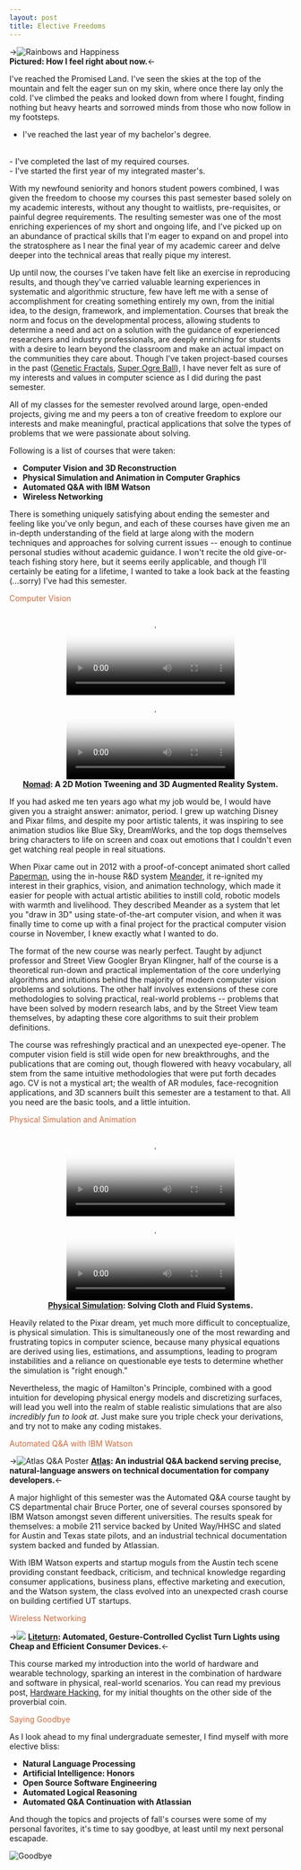 ```yaml
---
layout: post
title: Elective Freedoms
---
```


->![Rainbows and Happiness](http://blog.mailchimp.com/wp-content/uploads/2011/03/happy-rainbow.jpg)
</br>
__Pictured: How I feel right about now.__<-

I've reached the Promised Land. I've seen the skies at the top of the mountain and felt the eager sun on my skin, where once there lay only the cold.  I've climbed the peaks and looked down from where I fought, finding nothing but heavy hearts and sorrowed minds from those who now follow in my footsteps.


- I've reached the last year of my bachelor's degree.
</br>
- I've completed the last of my required courses. 
</br>
- I've started the first year of my integrated master's.


With my newfound seniority and honors student powers combined, I was given the freedom to choose my courses this past semester based solely on my academic interests, without any thought to waitlists, pre-requisites, or painful degree requirements. The resulting semester was one of the most enriching experiences of my short and ongoing life, and I've picked up on an abundance of practical skills that I'm eager to expand on and propel into the stratosphere as I near the final year of my academic career and delve deeper into the technical areas that really pique my interest.


Up until now, the courses I've taken have felt like an exercise in reproducing results, and though they've carried valuable learning experiences in systematic and algorithmic structure, few have left me with a sense of accomplishment for creating something entirely my own, from the initial idea, to the design, framework, and implementation. Courses that break the norm and focus on the developmental process, allowing students to determine a need and act on a solution with the guidance of experienced researchers and industry professionals, are deeply enriching for students with a desire to learn beyond the classroom and make an actual impact on the communities they care about. Though I've taken project-based courses in the past ([Genetic Fractals](https://github.com/kyeah/genetic-fractals), [Super Ogre Ball](https://github.com/kyeah/super-ogre-ball)), I have never felt as sure of my interests and values in computer science as I did during the past semester.


All of my classes for the semester revolved around large, open-ended projects, giving me and my peers a ton of creative freedom to explore our interests and make meaningful, practical applications that solve the types of problems that we were passionate about solving. 


Following is a list of courses that were taken:


- __Computer Vision and 3D Reconstruction__
- __Physical Simulation and Animation in Computer Graphics__
- __Automated Q&A with IBM Watson__
- __Wireless Networking__


There is something uniquely satisfying about ending the semester and feeling like you've only begun, and each of these courses have given me an in-depth understanding of the field at large along with the modern techniques and approaches for solving current issues -- enough to continue personal studies without academic guidance. I won't recite the old give-or-teach fishing story here, but it seems eerily applicable, and though I'll certainly be eating for a lifetime, I wanted to take a look back at the feasting (...sorry) I've had this semester.


<h3-dark style="color: #DB6837">Computer Vision</h3-dark>

<center>
<video autoplay loop preload="auto" poster="http://thumbs.gfycat.com/IdealTatteredAtlanticblockgoby-poster.jpg">
       <source src="http://zippy.gfycat.com/IdealTatteredAtlanticblackgoby.webm" type="video/webm"></source>
</video>


<video autoplay loop preload="auto" poster="http://thumbs.gfycat.com/SparseGloriousArabianwildcat-poster.jpg">
       <source src="http://zippy.gfycat.com/SparseGloriousArabianwildcat.webm" type="video/webm"></source>
</video>
</br>
<b><a href="https://github.com/kyeah/Nomad">Nomad</a>: A 2D Motion Tweening and 3D Augmented Reality System.</b> 
</center>


If you had asked me ten years ago what my job would be, I would have given you a straight answer: animator, period. I grew up watching Disney and Pixar films, and despite my poor artistic talents, it was inspiring to see animation studios like Blue Sky, DreamWorks, and the top dogs themselves bring characters to life on screen and coax out emotions that I couldn't even get watching real people in real situations.


When Pixar came out in 2012 with a proof-of-concept animated short called [Paperman](http://www.dailymotion.com/video/xzt3vb_paperman_shortfilms), using the in-house R&D system [Meander](https://www.youtube.com/watch?v=OKl9mpGMCiA), it re-ignited my interest in their graphics, vision, and animation technology, which made it easier for people with actual artistic abilities to instill cold, robotic models with warmth and livelihood. They described Meander as a system that let you "draw in 3D" using state-of-the-art computer vision, and when it was finally time to come up with a final project for the practical computer vision course in November, I knew exactly what I wanted to do.


The format of the new course was nearly perfect. Taught by adjunct professor and Street View Googler Bryan Klingner, half of the course is a theoretical run-down and practical implementation of the core underlying algorithms and intuitions behind the majority of modern computer vision problems and solutions. The other half involves extensions of these core methodologies to solving practical, real-world problems -- problems that have been solved by modern research labs, and by the Street View team themselves, by adapting these core algorithms to suit their problem definitions.


The course was refreshingly practical and an unexpected eye-opener. The computer vision field is still wide open for new breakthroughs, and the publications that are coming out, though flowered with heavy vocabulary, all stem from the same intuitive methodologies that were put forth decades ago. CV is not a mystical art; the wealth of AR modules, face-recognition applications, and 3D scanners built this semester are a testament to that. All you need are the basic tools, and a little intuition.


<h3-dark style="color: #DB6837">Physical Simulation and Animation</h3-dark>

<center>
<video controls autoplay loop preload="auto" poster="/img/projects/cloth-poster.png" style="max-width:90%">
       <source src="/img/projects/cloth.webm" type="video/webm"></source>
</video>


<video controls autoplay loop preload="auto" poster="/img/projects/fluids-poster.png" style="max-width:90%">
       <source src="/img/projects/fluids.webm" type="video/webm"></source>
</video>
</br>
<b><a href="https://github.com/kyeah/Cloth-Fluid-Solver">Physical Simulation</a>: Solving Cloth and Fluid Systems.</b> 
</center>

Heavily related to the Pixar dream, yet much more difficult to conceptualize, is physical simulation. This is simultaneously one of the most rewarding and frustrating topics in computer science, because many physical equations are derived using lies, estimations, and assumptions, leading to program instabilities and a reliance on questionable eye tests to determine whether the simulation is "right enough."


Nevertheless, the magic of Hamilton's Principle, combined with a good intuition for developing physical energy models and discretizing surfaces, will lead you well into the realm of stable realistic simulations that are also <i>incredibly fun to look at.</i> Just make sure you triple check your derivations, and try not to make any coding mistakes.


<h3-dark style="color: #DB6837">Automated Q&A with IBM Watson</h3-dark>


->![Atlas Q&A Poster](/img/projects/atlas.png)
__[Atlas](https://github.com/kyeah/Watson-Code-Search-Intellij): An industrial Q&A backend serving precise, natural-language answers on technical documentation for company developers.__<-

A major highlight of this semester was the Automated Q&A course taught by CS departmental chair Bruce Porter, one of several courses sponsored by IBM Watson amongst seven different universities. The results speak for themselves: a mobile 211 service backed by United Way/HHSC and slated for Austin and Texas state pilots, and an industrial technical documentation system backed and funded by Atlassian. 


With IBM Watson experts and startup moguls from the Austin tech scene providing constant feedback, criticism, and technical knowledge regarding consumer applications, business plans, effective marketing and execution, and the Watson system, the class evolved into an unexpected crash course on building certified UT startups.


<h3-dark style="color: #DB6837">Wireless Networking</h3-dark>

->![](/img/projects/liteturn-splash.png)
__[Liteturn](https://github.com/kyeah/liteturn): Automated, Gesture-Controlled Cyclist Turn Lights using Cheap and Efficient Consumer Devices.__<-

This course marked my introduction into the world of hardware and wearable technology, sparking an interest in the combination of hardware and software in physical, real-world scenarios. You can read my previous post, [Hardware Hacking](/2014/10/19/hardware-hacking/), for my initial thoughts on the other side of the proverbial coin.


<h3-dark style="color: #DB6837">Saying Goodbye</h3-dark>


As I look ahead to my final undergraduate semester, I find myself with more elective bliss:

- __Natural Language Processing__
- __Artificial Intelligence: Honors__
- __Open Source Software Engineering__
- __Automated Logical Reasoning__
- __Automated Q&A Continuation with Atlassian__

And though the topics and projects of fall's courses were some of my personal favorites, it's time to say goodbye, at least until my next personal escapade.

![Goodbye](http://vimyridgehistory.com/wp-content/gallery/seeing-the-boys-off/248067a3-ef3e-4a65-9696-63baca033a63-A20450.jpg)